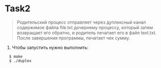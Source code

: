 # Task2
>Родительский процесс отправляет через дуплексный канал содержимое файла file.txt дочернему процессу, который затем возвращает его обратно, и родитель печатает его в файл text.txt.  
>После завершения программы, печатает чек сумму.

1. Чтобы запустить нужно выполнить:  
```
  $ make  
  $ ./duplex
```  
  
